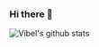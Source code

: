 ### Hi there 👋

<!--
**dev-vibel/dev-vibel** is a ✨ _special_ ✨ repository because its `README.md` (this file) appears on your GitHub profile.

Here are some ideas to get you started:

- 🔭 I’m currently working on ...
- 🌱 I’m currently learning ...
- 👯 I’m looking to collaborate on ...
- 🤔 I’m looking for help with ...
- 💬 Ask me about ...
- 📫 How to reach me: ...
- 😄 Pronouns: ...
- ⚡ Fun fact: ...
-->
![Vibel's github stats](https://github-readme-stats.vercel.app/api?username=dev-vibel&show_icons=true&bg_color=DEG,A5FFDA,83D3F8&title_color=7BFE57)
